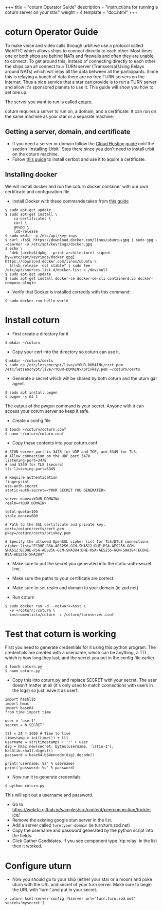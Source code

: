 +++
title = "coturn Operator Guide"
description = "Instructions for running a coturn server on your star."
weight = 4
template = "doc.html"
+++

# coturn Operator Guide

To make voice and video calls through urbit we use a protocol called WebRTC which allows ships to connect directly to each other. Most times one or both ships are behind NATs and firewalls and often they are unable to connect. To get around this, instead of connecting directly to each other the ships can all connect to a TURN server (Transversal Using Relays around NATs) which will relay all the data between all the participants. Since this is relaying a bunch of data there are no free TURN servers on the internet. Thus a nice service that a star can provide is to run a TURN server and allow it's sponsored planets to use it. This guide will show you how to set one up.

The server you want to run is called [coturn](https://github.com/coturn/coturn).

coturn requires a server to run on, a domain, and a certificate. It can run on the same machine as your star or a separate machine. 

## Getting a server, domain, and certificate

- If you need a server or domain follow the [Cloud Hosting guide](https://urbit.org/using/running/hosting) until the section 'Installing Urbit.' Stop there since you don't need to install urbit on the coturn machine.
- Follow [this guide](https://www.digitalocean.com/community/tutorials/how-to-acquire-a-let-s-encrypt-certificate-using-dns-validation-with-certbot-dns-digitalocean-on-ubuntu-20-04) to install certbot and use it to aquire a certificate. 

## Installing docker 

We will install docker and run the coturn docker container with our own certificate and configuration file.

- Install Docker with these commands taken from [this guide](https://docs.docker.com/engine/install/ubuntu/#installation-methods)

```
$ sudo apt-get update
$ sudo apt-get install \
    ca-certificates \
    curl \
    gnupg \
    lsb-release
$ sudo mkdir -p /etc/apt/keyrings
$ curl -fsSL https://download.docker.com/linux/ubuntu/gpg | sudo gpg --dearmor -o /etc/apt/keyrings/docker.gpg
$ echo \
  "deb [arch=$(dpkg --print-architecture) signed-by=/etc/apt/keyrings/docker.gpg] https://download.docker.com/linux/ubuntu \
  $(lsb_release -cs) stable" | sudo tee /etc/apt/sources.list.d/docker.list > /dev/null
$ sudo apt-get update
$ sudo apt-get install docker-ce docker-ce-cli containerd.io docker-compose-plugin
```

- Verify that Docker is installed correctly with this command:
```
$ sudo docker run hello-world
```

# Install coturn 
- First create a directory for it

```
$ mkdir ~/coturn
```

- Copy your cert into the directory so coturn can use it. 

```
$ mkdir ~/coturn/certs
$ sudo cp /etc/letsencrypt/live/<YOUR-DOMAIN>/cert.pem /etc/letsencrypt/live/<YOUR-DOMAIN>/privkey.pem ~/coturn/certs
```

- Generate a secret which will be shared by both coturn and the uturn gall agent.

```
$ sudo apt install pwgen
$ pwgen -s 64 1
```

The output of the pwgen command is your secret. Anyone with it can access your coturn server so keep it safe.

- Create a config file
```
$ touch ~/coturn/coturn.conf
$ nano ~/coturn/coturn.conf
```

- Copy these contents into your coturn.conf
```
# STUN server port is 3478 for UDP and TCP, and 5349 for TLS.
# Allow connection on the UDP port 3478
listening-port=3478
# and 5349 for TLS (secure)
tls-listening-port=5349

# Require authentication
fingerprint
use-auth-secret
static-auth-secret=<YOUR SECRET YOU GENERATED>

server-name=<YOUR DOMAIN>
realm=<YOUR DOMAIN>

total-quota=100
stale-nonce=600

# Path to the SSL certificate and private key.
cert=/coturn/certs/cert.pem
pkey=/coturn/certs/privkey.pem

# Specify the allowed OpenSSL cipher list for TLS/DTLS connections
cipher-list="ECDHE-RSA-AES256-GCM-SHA512:DHE-RSA-AES256-GCM-SHA512:ECDHE-RSA-AES256-GCM-SHA384:DHE-RSA-AES256-GCM-SHA384:ECDHE-RSA-AES256-SHA384"
```

- Make sure to put the secret you generated into the static-auth-secret line.
- Make sure the paths to your certificate are correct. 
- Make sure to set realm and domain to your domain (ie zod.net)

- Run coturn
```
$ sudo docker run -d --network=host \
  -v ~/coturn:/coturn \
  instrumentisto/coturn -c /coturn/turnserver.conf
```

# Test that coturn is working
First you need to generate credentials for it using this python program. The credentials are created with a username, which can be anything, a TTL, which is how long they last, and the secret you put in the config file earlier. 

```
$ touch coturn.py
$ nano coturn.py
```

- Copy this into coturn.py and replace SECRET with your secret. The user doesn't matter at all (it's only used to match connections with users in the logs) so just leave it as user1.

```
import hashlib
import hmac
import base64
from time import time

user = 'user1'
secret = b'SECRET'

ttl = 24 * 3600 # Time to live
timestamp = int(time()) + ttl
username = str(timestamp) + ':' + user
dig = hmac.new(secret, bytes(username, 'latin-1'), hashlib.sha1).digest()
password = base64.b64encode(dig).decode()

print('username: %s' % username)
print('password: %s' % password)
```

- Now run it to generate credentials
```
$ python coturn.py
```

This will spit out a username and password.

- Go to https://webrtc.github.io/samples/src/content/peerconnection/trickle-ice/
- Remove the existing google stun server in the list.
- Add a server called `turn:your-domain` (ie turn:turn.zod.net)
- Copy the username and password generated by the python script into the fields.
- Click Gather Candidates. If you see component type 'rtp relay' in the list then it worked.

# Configure uturn 
- Now you should go to your ship (either your star or a moon) and poke uturn with the URL and secret of your turn server. Make sure to begin the URL with 'turn:' and put in your secret. 

```
> :uturn &set-server-config [%server url='turn:turn.zod.net' secret='mysecret']
```

